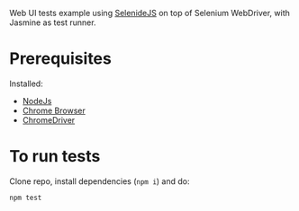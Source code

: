 Web UI tests example using [SelenideJS](selenidejs.org) on top of Selenium WebDriver, with Jasmine as test runner.

# Prerequisites
Installed:
* [NodeJs](https://nodejs.org/en/download/current/)
* [Chrome Browser](https://www.google.com/chrome/)
* [ChromeDriver](https://sites.google.com/a/chromium.org/chromedriver/getting-started)

# To run tests
Clone repo, install dependencies (`npm i`) and do:
```
npm test
```